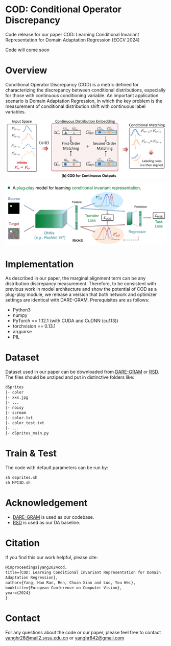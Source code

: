 # COD: Conditional Operator Discrepancy

Code release for our paper COD: Learning Conditional Invariant Representation for Domain Adaptation Regression (ECCV 2024)

Code will come soon

# Overview

Conditional Operator Discrepancy (COD) is a metric defined for characterizing the discrepancy between conditional distributions, especially for those with continuous conditioning variable. An important application scenario is Domain Adaptation Regression, in which the key problem is the measurement of conditional distribution shift with continuous label variables.

![Illustration of COD metric](/image/Illustration.png)

![Network Architecture](/image/network.png)

# Implementation

As described in our paper, the marginal alignment term can be any distribution discrepancy measurement. Therefore, to be consistent with previous work in model architecture and show the potential of COD as a plug-play module, we release a version that both network and optimizer settings are identical with DARE-GRAM. Prerequisites are as follows:

- Python3
- numpy
- PyTorch == 1.12.1 (with CUDA and CuDNN (cu113))
- torchvision == 0.13.1
- argparse
- PIL

# Dataset

Dataset used in our paper can be downloaded from [DARE-GRAM](https://github.com/ismailnejjar/DARE-GRAM/tree/main) or [RSD](https://github.com/thuml/Domain-Adaptation-Regression/tree/master). The files should be unziped and put in distinctive folders like:

    dSprites
    |- color
    |- xxx.jpg
    |- ...
    |- noisy
    |- scream
    |- color.txt
    |- color_test.txt
    |- ...
    |- dSprites_main.py

# Train & Test

The code with default parameters can be run by:

    sh dSprites.sh
    sh MPI3D.sh

# Acknowledgement

- [DARE-GRAM](https://github.com/ismailnejjar/DARE-GRAM/tree/main) is used as our codebase.
- [RSD](https://github.com/thuml/Domain-Adaptation-Regression/tree/master) is used as our DA baseline.

# Citation

If you find this our work helpful, please cite: 

    @inproceedings{yang2024cod,
    title={COD: Learning Conditional Invariant Representation for Domain Adaptation Regression},
    author={Yang, Hao Ran, Ren, Chuan Xian and Luo, You Wei},
    booktitle={European Conference on Computer Vision},
    year={2024}
    }

# Contact

For any questions about the code or our paper, please feel free to contact yanghr26@mail2.sysu.edu.cn or yanghr842@gmail.com
